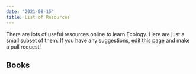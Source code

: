 ```yaml
---
date: "2021-08-15"
title: List of Resources
---
```


There are lots of useful resources online to learn Ecology. Here are just a small subset of them. If you have any suggestions, [edit this page](https://github.com/dlilab/Teaching_Ecology/blob/main/content/references.md) and make a pull request!

## Books




